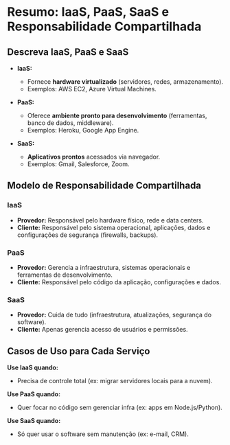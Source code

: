 # Resumo: IaaS, PaaS, SaaS e Responsabilidade Compartilhada  

## **Descreva IaaS, PaaS e SaaS**  

- **IaaS:**  
  - Fornece **hardware virtualizado** (servidores, redes, armazenamento).  
  - Exemplos: AWS EC2, Azure Virtual Machines.  

- **PaaS:**  
  - Oferece **ambiente pronto para desenvolvimento** (ferramentas, banco de dados, middleware).  
  - Exemplos: Heroku, Google App Engine.  

- **SaaS:**  
  - **Aplicativos prontos** acessados via navegador.  
  - Exemplos: Gmail, Salesforce, Zoom.  

## **Modelo de Responsabilidade Compartilhada** 

### **IaaS**  
- **Provedor:** Responsável pelo hardware físico, rede e data centers.  
- **Cliente:** Responsável pelo sistema operacional, aplicações, dados e configurações de segurança (firewalls, backups).  

### **PaaS**  
- **Provedor:** Gerencia a infraestrutura, sistemas operacionais e ferramentas de desenvolvimento.  
- **Cliente:** Responsável pelo código da aplicação, configurações e dados.  

### **SaaS**  
- **Provedor:** Cuida de tudo (infraestrutura, atualizações, segurança do software).  
- **Cliente:** Apenas gerencia acesso de usuários e permissões.  

## **Casos de Uso para Cada Serviço**  

**Use IaaS quando:**  
- Precisa de controle total (ex: migrar servidores locais para a nuvem).  

**Use PaaS quando:**  
- Quer focar no código sem gerenciar infra (ex: apps em Node.js/Python).  

**Use SaaS quando:**  
- Só quer usar o software sem manutenção (ex: e-mail, CRM).  
